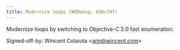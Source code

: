 ```yaml
---
title: Modernize loops (WODebug, 69bc74f)
---
```


Modernize loops by switching to Objective-C 2.0 fast enumeration.

Signed-off-by: Wincent Colaiuta &lt;win@wincent.com&gt;
